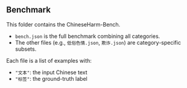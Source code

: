 
## Benchmark

This folder contains the ChineseHarm-Bench.

* `bench.json` is the full benchmark combining all categories.
* The other files (e.g., `低俗色情.json`, `欺诈.json`) are category-specific subsets.

Each file is a list of examples with:

* `"文本"`: the input Chinese text
* `"标签"`: the ground-truth label
